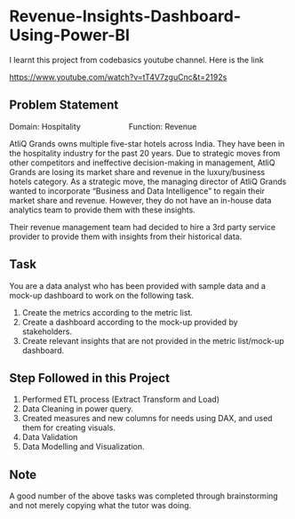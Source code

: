 # Revenue-Insights-Dashboard-Using-Power-BI

I learnt this project from codebasics youtube channel. Here is the link

https://www.youtube.com/watch?v=tT4V7zguCnc&t=2192s

## Problem Statement

Domain: Hospitality     &nbsp;&nbsp;&nbsp;&nbsp;&nbsp;&nbsp;&nbsp;&nbsp;&nbsp;&nbsp;&nbsp;&nbsp;&nbsp;&nbsp;&nbsp;&nbsp;&nbsp;&nbsp;&nbsp;&nbsp;         Function: Revenue

AtliQ Grands owns multiple five-star hotels across India. They have been in the hospitality industry for the past 20 years. Due to strategic moves from other competitors and ineffective decision-making in management, AtliQ Grands are losing its market share and revenue in the luxury/business hotels category. As a strategic move, the managing director of AtliQ Grands wanted to incorporate “Business and Data Intelligence” to regain their market share and revenue. However, they do not have an in-house data analytics team to provide them with these insights.

Their revenue management team had decided to hire a 3rd party service provider to provide them with insights from their historical data.
## Task
You are a data analyst who has been provided with sample data and a mock-up dashboard to work on the following task.

1. Create the metrics according to the metric list.
2. Create a dashboard according to the mock-up provided by stakeholders.
3. Create relevant insights that are not provided in the metric list/mock-up dashboard.
## Step Followed in this Project
1. Performed ETL process (Extract Transform and Load)
2. Data Cleaning in power query.
3. Created measures and new columns for needs using DAX, and used them for creating visuals.
4. Data Validation
5. Data Modelling and Visualization.
## Note
A good number of the above tasks was completed through brainstorming and not merely copying what the tutor was doing.


